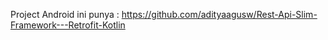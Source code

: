 Project Android ini punya : https://github.com/adityaagusw/Rest-Api-Slim-Framework---Retrofit-Kotlin
